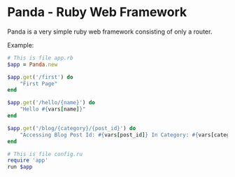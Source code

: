 Panda - Ruby Web Framework
==========================
Panda is a very simple ruby web framework consisting of only a router.

Example:
```ruby
# This is file app.rb
$app = Panda.new

$app.get('/first') do
	"First Page"
end

$app.get('/hello/{name}') do
	"Hello #{vars[name]}"
end

$app.get('/blog/{category}/{post_id}') do
	"Accessing Blog Post Id: #{vars[post_id]} In Category: #{vars[category]}"
end
```
```ruby
# This is file config.ru
require 'app'
run $app
```